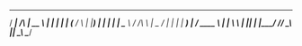    _____              _____    _    _ 
  / ____|     /\     |  __ \  | |  | |
 | (___      /  \    | |__) | | |  | |
  \___ \    / /\ \   |  _  /  | |  | |
  ____) |  / ____ \  | | \ \  | |__| |
 |_____/  /_/    \_\ |_|  \_\  \____/ 
                                      
                                      
